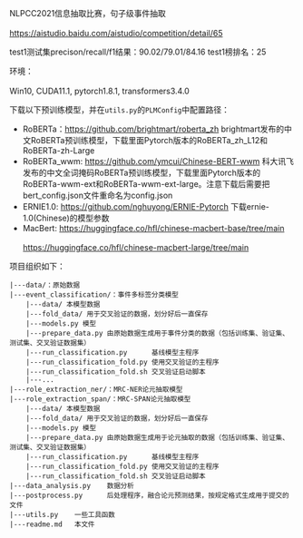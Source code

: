NLPCC2021信息抽取比赛，句子级事件抽取<br>  
https://aistudio.baidu.com/aistudio/competition/detail/65<br>  

test1测试集precison/recall/f1结果：90.02/79.01/84.16
test1榜排名：25

环境：<br>  
Win10, CUDA11.1, pytorch1.8.1, transformers3.4.0<br>  

下载以下预训练模型，并在`utils.py`的`PLMConfig`中配置路径：<br>  
* RoBERTa：https://github.com/brightmart/roberta_zh     brightmart发布的中文RoBERTa预训练模型，下载里面Pytorch版本的RoBERTa_zh_L12和RoBERTa-zh-Large<br>  
* RoBERTa_wwm: https://github.com/ymcui/Chinese-BERT-wwm     科大讯飞发布的中文全词掩码RoBERTa预训练模型，下载里面Pytorch版本的RoBERTa-wwm-ext和RoBERTa-wwm-ext-large。注意下载后需要把bert_config.json文件重命名为config.json<br>  
* ERNIE1.0: https://github.com/nghuyong/ERNIE-Pytorch   下载ernie-1.0(Chinese)的模型参数<br>  
* MacBert: https://huggingface.co/hfl/chinese-macbert-base/tree/main<br>  
         https://huggingface.co/hfl/chinese-macbert-large/tree/main<br>  

项目组织如下：

    |---data/：原始数据
    |---event_classification/：事件多标签分类模型
        |---data/ 本模型数据
        |---fold_data/ 用于交叉验证的数据，划分好后一直保存
        |---models.py 模型
        |---prepare_data.py 由原始数据生成用于事件分类的数据（包括训练集、验证集、测试集、交叉验证数据集）
        |---run_classification.py      基线模型主程序
        |---run_classification_fold.py 使用交叉验证的主程序  
        |---run_classification_fold.sh 交叉验证启动脚本  
        |---...
    |---role_extraction_ner/：MRC-NER论元抽取模型
    |---role_extraction_span/：MRC-SPAN论元抽取模型
        |---data/ 本模型数据
        |---fold_data/ 用于交叉验证的数据，划分好后一直保存
        |---models.py 模型
        |---prepare_data.py 由原始数据生成用于论元抽取的数据（包括训练集、验证集、测试集、交叉验证数据集）
        |---run_classification.py      基线模型主程序
        |---run_classification_fold.py 使用交叉验证的主程序
        |---run_classification_fold.sh 交叉验证启动脚本
    |---data_analysis.py    数据分析
    |---postprocess.py      后处理程序，融合论元预测结果，按规定格式生成用于提交的文件
    |---utils.py    一些工具函数
    |---readme.md   本文件

